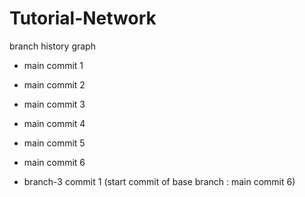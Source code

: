# Tutorial-Network
 branch history graph

- main commit 1
- main commit 2
- main commit 3
- main commit 4
- main commit 5
- main commit 6


- branch-3 commit 1 (start commit of base branch : main commit 6)